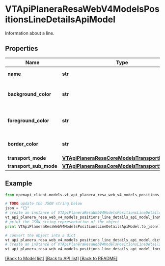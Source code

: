 # VTApiPlaneraResaWebV4ModelsPositionsLineDetailsApiModel

Information about a line.

## Properties
Name | Type | Description | Notes
------------ | ------------- | ------------- | -------------
**name** | **str** | The line name. | [optional] 
**background_color** | **str** | The background color of the line symbol. | [optional] 
**foreground_color** | **str** | The foreground color of the line symbol. | [optional] 
**border_color** | **str** | The border color of the line symbol. | [optional] 
**transport_mode** | [**VTApiPlaneraResaCoreModelsTransportMode**](VTApiPlaneraResaCoreModelsTransportMode.md) |  | [optional] 
**transport_sub_mode** | [**VTApiPlaneraResaCoreModelsTransportSubMode**](VTApiPlaneraResaCoreModelsTransportSubMode.md) |  | [optional] 

## Example

```python
from openapi_client.models.vt_api_planera_resa_web_v4_models_positions_line_details_api_model import VTApiPlaneraResaWebV4ModelsPositionsLineDetailsApiModel

# TODO update the JSON string below
json = "{}"
# create an instance of VTApiPlaneraResaWebV4ModelsPositionsLineDetailsApiModel from a JSON string
vt_api_planera_resa_web_v4_models_positions_line_details_api_model_instance = VTApiPlaneraResaWebV4ModelsPositionsLineDetailsApiModel.from_json(json)
# print the JSON string representation of the object
print VTApiPlaneraResaWebV4ModelsPositionsLineDetailsApiModel.to_json()

# convert the object into a dict
vt_api_planera_resa_web_v4_models_positions_line_details_api_model_dict = vt_api_planera_resa_web_v4_models_positions_line_details_api_model_instance.to_dict()
# create an instance of VTApiPlaneraResaWebV4ModelsPositionsLineDetailsApiModel from a dict
vt_api_planera_resa_web_v4_models_positions_line_details_api_model_form_dict = vt_api_planera_resa_web_v4_models_positions_line_details_api_model.from_dict(vt_api_planera_resa_web_v4_models_positions_line_details_api_model_dict)
```
[[Back to Model list]](../README.md#documentation-for-models) [[Back to API list]](../README.md#documentation-for-api-endpoints) [[Back to README]](../README.md)


